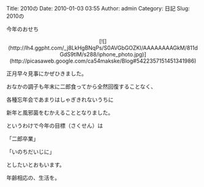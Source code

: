 Title: 2010の
Date: 2010-01-03 03:55
Author: admin
Category: 日記
Slug: 2010の

今年のおせち  

<p>
<center>
[![](http://lh4.ggpht.com/_j8LkHgBNqPs/S0AVGbGOZKI/AAAAAAAAGkM/811dGdS9tlM/s288/iphone_photo.jpg)](http://picasaweb.google.com/ca54makske/Blog#5422357151451341986)

</center>
  
正月早々見事にかぜひきました。  
  
  
  
おなかの調子も年末に二郎食ってから全然回復することなく、  
  
各種忘年会であまりはしゃぎきれないうちに  
  
新年と風邪菌をむかえることとなりました。  
  
  
  
というわけで今年の目標（さくせん）は  
  
  
  
「二郎卒業」  
  
「いのちだいじに」  
  
  
  
としたいとおもいます。  
  
  
  
  
  
年齢相応の、生活を。  

</p>

